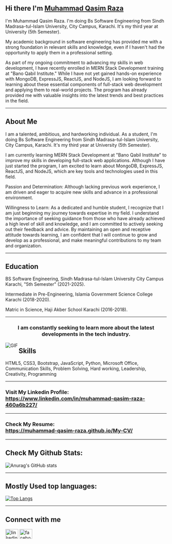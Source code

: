 ## Hi there I'm <a href="https://www.linkedin.com/in/muhammad-qasim-raza-460a6b227/" target="_blank"> Muhammad Qasim Raza </a>

I'm Muhammad Qasim Raza. I'm doing Bs Software Engineering from Sindh Madrasa-tul-Islam University, City Campus, Karachi. It's my third year at University (5th Semester).<br>

My academic background in software engineering has provided me with a strong foundation in relevant skills and knowledge, even if I haven't had the opportunity to apply them in a professional setting. <br>

As part of my ongoing commitment to advancing my skills in web development, I have recently enrolled in MERN Stack Development training at "Bano Qabil Institute." While I have not yet gained hands-on experience with MongoDB, ExpressJS, ReactJS, and NodeJS, I am looking forward to learning about these essential components of full-stack web development and applying them to real-world projects. The program has already provided me with valuable insights into the latest trends and best practices in the field.

<hr>

## About Me

I am a talented, ambitious, and hardworking individual. As a student, I'm doing Bs Software Engineering from Sindh Madrasa-tul-Islam University, City Campus, Karachi. It's my third year at University (5th Semester). <br>

I am currently learning MERN Stack Development at "Bano Qabil Institute" to improve my skills in developing full-stack web applications. Although I have just started the program, I am excited to learn about MongoDB, ExpressJS, ReactJS, and NodeJS, which are key tools and technologies used in this field. <br>

Passion and Determination: Although lacking previous work experience, I am driven and eager to acquire new skills and advance in a professional environment. <br>

Willingness to Learn: As a dedicated and humble student, I recognize that I am just beginning my journey towards expertise in my field. I understand the importance of seeking guidance from those who have already achieved a high level of skill and knowledge, and I am committed to actively seeking out their feedback and advice. By maintaining an open and receptive attitude towards learning, I am confident that I will continue to grow and develop as a professional, and make meaningful contributions to my team and organization.

<hr>

## Education

BS Software Engineering, Sindh Madrasa-tul-Islam University City Campus Karachi, "5th Semester"
(2021-2025). <br>

Intermediate in Pre-Engineering, Islamia Government Science College Karachi
(2018-2020). <br>

Matric in Science, Haji Akber School Karachi
(2016-2018).

<hr>

<h3 align="center">I am constantly seeking to learn more about the latest developments in the tech industry.</h3>

<img align="left" alt="GIF" src="https://gist.github.com/lianperson/5f0f52604b03ad80c82db790c474993c/raw/88f20c9d749d756be63f22b09f3c4ac570bc5101/programming.gif">

## Skills  
<p align="left"> 
        <a>
            HTML5,
            CSS3,
            Bootstrap,
            JavaScript,
            Python,
            Microsoft Office,
            Communication Skills,
            Problem Solving,
            Hard working,
            Leadership,
            Creativity,
            Programming
        </a>
</p>

<hr>

### Visit My Linkedin Profile: <br>https://www.linkedin.com/in/muhammad-qasim-raza-460a6b227/ <br>

<hr>

### Check My Resume: <br>https://muhammad-qasim-raza.github.io/My-CV/

<hr>

## Check My Github Stats:
![Anurag's GitHub stats](https://github-readme-stats.vercel.app/api?username=Muhammad-Qasim-Raza&show_icons=true&theme=radical&count_private=true)

<hr>

## Mostly Used top languages:
[![Top Langs](https://github-readme-stats.vercel.app/api/top-langs/?username=Muhammad-Qasim-Raza&layout=compact&theme=github_dark)](https://github.com/anuraghazra/github-readme-stats)

<hr>

## Connect with me
<p align="left">
<a href="https://www.linkedin.com/in/muhammad-qasim-raza-460a6b227/" target="blank"><img align="center" src="https://raw.githubusercontent.com/rahuldkjain/github-profile-readme-generator/master/src/images/icons/Social/linked-in-alt.svg" alt="linkedin" height="30" width="40" /></a>
<a href="https://www.facebook.com/profile.php?id=100028797244316" target="blank"><img align="center" src="https://raw.githubusercontent.com/rahuldkjain/github-profile-readme-generator/master/src/images/icons/Social/facebook.svg" alt="facebook" height="30" width="40" /></a>
</p>